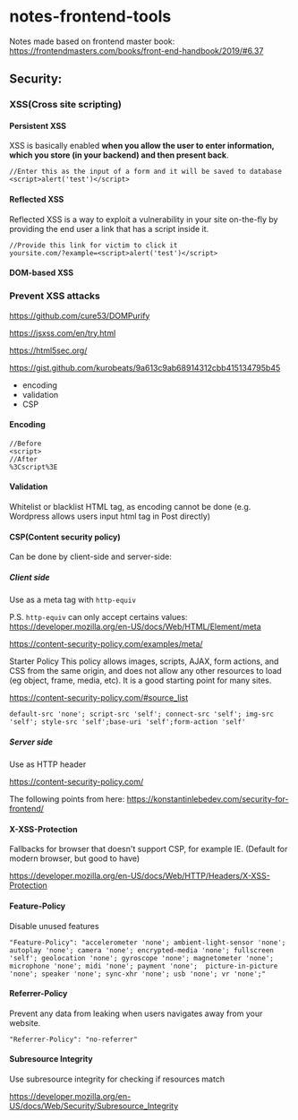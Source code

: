 # notes-frontend-tools

Notes made based on frontend master book:
https://frontendmasters.com/books/front-end-handbook/2019/#6.37

## Security:

### XSS(Cross site scripting)

#### Persistent XSS

XSS is basically enabled **when you allow the user to enter information, which you store (in your backend) and then present back**.

```
//Enter this as the input of a form and it will be saved to database
<script>alert('test')</script>
```

#### Reflected XSS

Reflected XSS is a way to exploit a vulnerability in your site on-the-fly by providing the end user a link that has a script inside it.

```
//Provide this link for victim to click it
yoursite.com/?example=<script>alert('test')</script>
```

#### DOM-based XSS



### Prevent XSS attacks

https://github.com/cure53/DOMPurify

https://jsxss.com/en/try.html

https://html5sec.org/

https://gist.github.com/kurobeats/9a613c9ab68914312cbb415134795b45

- encoding
- validation
- CSP

#### Encoding
```
//Before
<script>
//After
%3Cscript%3E
```

#### Validation

Whitelist or blacklist HTML tag, as encoding cannot be done (e.g. Wordpress allows users input html tag in Post directly)

#### CSP(Content security policy)

Can be done by client-side and server-side:

##### Client side

Use as a meta tag with `http-equiv`

P.S. `http-equiv` can only accept certains values: https://developer.mozilla.org/en-US/docs/Web/HTML/Element/meta

https://content-security-policy.com/examples/meta/

Starter Policy
This policy allows images, scripts, AJAX, form actions, and CSS from the same origin, and does not allow any other resources to load (eg object, frame, media, etc). It is a good starting point for many sites.

https://content-security-policy.com/#source_list

```
default-src 'none'; script-src 'self'; connect-src 'self'; img-src 'self'; style-src 'self';base-uri 'self';form-action 'self'
```

##### Server side

Use as HTTP header

https://content-security-policy.com/

The following points from here: https://konstantinlebedev.com/security-for-frontend/

#### X-XSS-Protection

Fallbacks for browser that doesn't support CSP, for example IE. (Default for modern browser, but good to have)

https://developer.mozilla.org/en-US/docs/Web/HTTP/Headers/X-XSS-Protection

#### Feature-Policy

Disable unused features

```
"Feature-Policy": "accelerometer 'none'; ambient-light-sensor 'none'; autoplay 'none'; camera 'none'; encrypted-media 'none'; fullscreen 'self'; geolocation 'none'; gyroscope 'none'; magnetometer 'none'; microphone 'none'; midi 'none'; payment 'none';  picture-in-picture 'none'; speaker 'none'; sync-xhr 'none'; usb 'none'; vr 'none';"
```

#### Referrer-Policy

Prevent any data from leaking when users navigates away from your website.

```
"Referrer-Policy": "no-referrer"
```

#### Subresource Integrity 

Use subresource integrity for checking if resources match

https://developer.mozilla.org/en-US/docs/Web/Security/Subresource_Integrity
